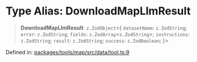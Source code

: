 # Type Alias: DownloadMapLlmResult

> **DownloadMapLlmResult**: `z.ZodObject`\<\{ `datasetName`: `z.ZodString`; `error`: `z.ZodString`; `fields`: `z.ZodArray`\<`z.ZodString`\>; `instructions`: `z.ZodString`; `result`: `z.ZodString`; `success`: `z.ZodBoolean`; \}\>

Defined in: [packages/tools/map/src/data/tool.ts:9](https://github.com/GeoDaCenter/openassistant/blob/dc72d81a35cf8e46295657303846fbb4ad891993/packages/tools/map/src/data/tool.ts#L9)
